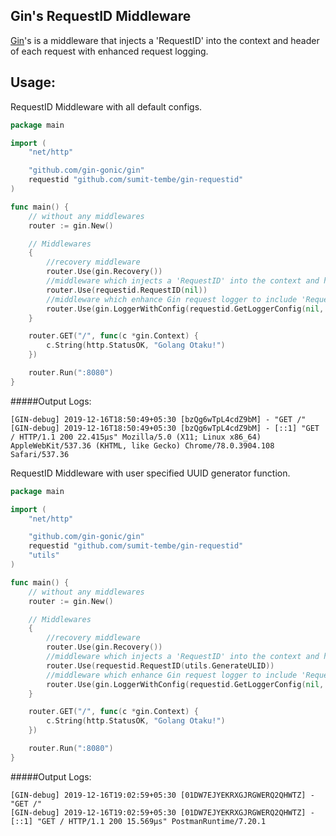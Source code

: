 ## Gin's RequestID Middleware

[Gin](https://github.com/gin-gonic/gin)'s is a middleware that injects a 'RequestID' into the context and header of each request with enhanced request logging.

## Usage:

RequestID Middleware with all default configs.
```go
package main

import (
	"net/http"

	"github.com/gin-gonic/gin"
	requestid "github.com/sumit-tembe/gin-requestid"
)

func main() {
	// without any middlewares
	router := gin.New()

	// Middlewares
	{
		//recovery middleware
		router.Use(gin.Recovery())
		//middleware which injects a 'RequestID' into the context and header of each request.
		router.Use(requestid.RequestID(nil))
		//middleware which enhance Gin request logger to include 'RequestID'
		router.Use(gin.LoggerWithConfig(requestid.GetLoggerConfig(nil, nil, nil)))
	}

	router.GET("/", func(c *gin.Context) {
		c.String(http.StatusOK, "Golang Otaku!")
	})

	router.Run(":8080")
}

```
#####Output Logs:
```
[GIN-debug] 2019-12-16T18:50:49+05:30 [bzQg6wTpL4cdZ9bM] - "GET /"
[GIN-debug] 2019-12-16T18:50:49+05:30 [bzQg6wTpL4cdZ9bM] - [::1] "GET / HTTP/1.1 200 22.415µs" Mozilla/5.0 (X11; Linux x86_64) AppleWebKit/537.36 (KHTML, like Gecko) Chrome/78.0.3904.108 Safari/537.36
```
RequestID Middleware with user specified UUID generator function.
```go
package main

import (
	"net/http"

	"github.com/gin-gonic/gin"
	requestid "github.com/sumit-tembe/gin-requestid"
	"utils"
)

func main() {
	// without any middlewares
	router := gin.New()

	// Middlewares
	{
		//recovery middleware
		router.Use(gin.Recovery())
		//middleware which injects a 'RequestID' into the context and header of each request.
		router.Use(requestid.RequestID(utils.GenerateULID))
		//middleware which enhance Gin request logger to include 'RequestID'
		router.Use(gin.LoggerWithConfig(requestid.GetLoggerConfig(nil, nil, nil)))
	}

	router.GET("/", func(c *gin.Context) {
		c.String(http.StatusOK, "Golang Otaku!")
	})

	router.Run(":8080")
}
```
#####Output Logs:
```
[GIN-debug] 2019-12-16T19:02:59+05:30 [01DW7EJYEKRXGJRGWERQ2QHWTZ] - "GET /"
[GIN-debug] 2019-12-16T19:02:59+05:30 [01DW7EJYEKRXGJRGWERQ2QHWTZ] - [::1] "GET / HTTP/1.1 200 15.569µs" PostmanRuntime/7.20.1 

```